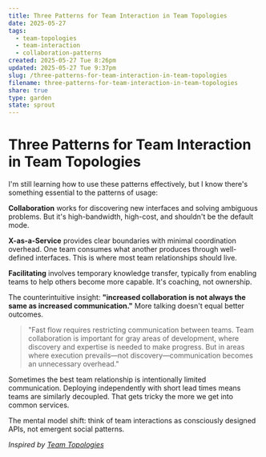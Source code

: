 ```yaml
---
title: Three Patterns for Team Interaction in Team Topologies
date: 2025-05-27
tags:
  - team-topologies
  - team-interaction
  - collaboration-patterns
created: 2025-05-27 Tue 8:26pm
updated: 2025-05-27 Tue 9:37pm
slug: /three-patterns-for-team-interaction-in-team-topologies
filename: three-patterns-for-team-interaction-in-team-topologies
share: true
type: garden
state: sprout
---
```

# Three Patterns for Team Interaction in Team Topologies

I'm still learning how to use these patterns effectively, but I know there's something essential to the patterns of usage:

**Collaboration** works for discovering new interfaces and solving ambiguous problems. But it's high-bandwidth, high-cost, and shouldn't be the default mode.

**X-as-a-Service** provides clear boundaries with minimal coordination overhead. One team consumes what another produces through well-defined interfaces. This is where most team relationships should live.

**Facilitating** involves temporary knowledge transfer, typically from enabling teams to help others become more capable. It's coaching, not ownership.

The counterintuitive insight: **"increased collaboration is not always the same as increased communication."** More talking doesn't equal better outcomes.

> "Fast flow requires restricting communication between teams. Team collaboration is important for gray areas of development, where discovery and expertise is needed to make progress. But in areas where execution prevails—not discovery—communication becomes an unnecessary overhead."

Sometimes the best team relationship is intentionally limited communication. Deploying independently with short lead times means teams are similarly decoupled. That gets tricky the more we get into common services.

The mental model shift: think of team interactions as consciously designed APIs, not emergent social patterns.

*Inspired by [Team Topologies](https://teamtopologies.com)*